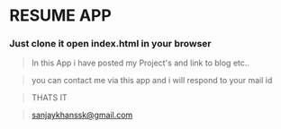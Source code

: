 # RESUME APP
### Just clone it open index.html in your browser <br>

>In this App i have posted my Project's and link to blog etc..

>you can contact me via this app and i will respond to your mail id 

>THATS IT

>sanjaykhanssk@gmail.com